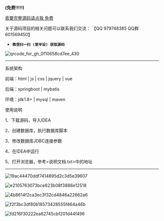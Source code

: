 

**(免费!!!!!)**

[索要完整源码请点我 免费](http://mp.weixin.qq.com/mp/appmsgalbum?__biz=MzkwMDY3MTY0Nw==&action=getalbum&album_id=3423120253595582465&scene=173&subscene=&sessionid=svr_dbd799d91a1&enterid=1713666527&from_msgid=&from_itemidx=&count=3&nolastread=1#wechat_redirect)

关于源码项目的相关问题可以联系我们交流： 【QQ 979748385 QQ群 601569450】 

- **`微信扫一扫 (爱毕设) 获取源码`**

![qrcode_for_gh_0f10658cd7ee_430](https://github.com/hjsdjko/onlyzaixianshangcheng/assets/120558513/edfc28fc-d9df-4e81-ac62-d02aa360e379)

***************************************************************
系统架构

前端：html | js | css | jquery | vue

后端：springboot | mybatis

环境：jdk1.8+ | mysql | maven

使用说明

1、下载源码，导入IDEA

2、创建数据库，执行数据库脚本

3、修改数据库JDBC连接参数

4、在IDEA中运行

5、打开浏览器，参考<说明文档.txt>中的地址

***************************************************************
![19ac44470ddf7414895d2c3d5e39607](https://github.com/hjsdjko/springboot94sk3/assets/120558513/9b36a9db-e051-4a06-8e1d-ac9c3ffed8ae)

![e2105763073bce623b08f3886e12518](https://github.com/hjsdjko/springboot94sk3/assets/120558513/15a3bdd1-9775-46ef-9ea4-473fdfcf1db7)

![4b8614f2ca3ec3f32cd4846a22662a6](https://github.com/hjsdjko/springboot94sk3/assets/120558513/f3181771-a2b4-4bcc-b12d-5bf22dfb5113)

![f2f3bc3df80b18573428555f464a46b](https://github.com/hjsdjko/springboot94sk3/assets/120558513/35bc0510-f71b-498b-927f-b1c209072b1b)

![fd216f30222ea62745cbf201d44f496](https://github.com/hjsdjko/springboot94sk3/assets/120558513/a44576bb-413d-4d7a-927b-1dae9af81322)
